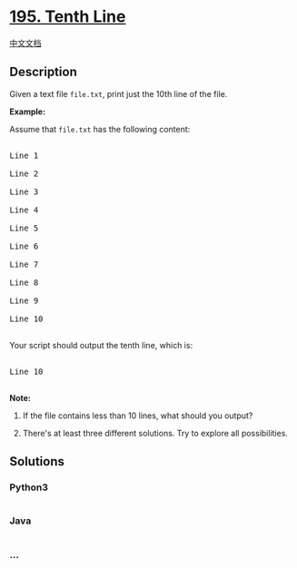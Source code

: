 # [195. Tenth Line](https://leetcode.com/problems/tenth-line)

[中文文档](/solution/0100-0199/0195.Tenth%20Line/README.md)

## Description
<p>Given a text file&nbsp;<code>file.txt</code>, print&nbsp;just the 10th line of the&nbsp;file.</p>



<p><strong>Example:</strong></p>



<p>Assume that <code>file.txt</code> has the following content:</p>



<pre>

Line 1

Line 2

Line 3

Line 4

Line 5

Line 6

Line 7

Line 8

Line 9

Line 10

</pre>



<p>Your script should output the tenth line, which is:</p>



<pre>

Line 10

</pre>



<div class="spoilers"><b>Note:</b><br />

1. If the file contains less than 10 lines, what should you output?<br />

2. There&#39;s at least three different solutions. Try to explore all possibilities.</div>




## Solutions


<!-- tabs:start -->

### **Python3**

```python

```

### **Java**

```java

```

### **...**
```

```

<!-- tabs:end -->